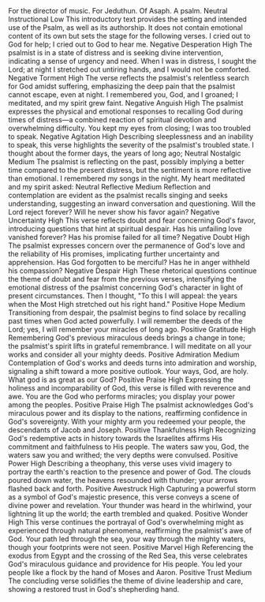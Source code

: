 <sentimentAnalysis>
    <psalm number="77">
        <verse number="0">
            <text>For the director of music. For Jeduthun. Of Asaph. A psalm.</text>
            <polarity>Neutral</polarity>
            <emotion>Instructional</emotion>
            <intensity>Low</intensity>
            <context>This introductory text provides the setting and intended use of the Psalm, as well as its authorship. It does not contain emotional content of its own but sets the stage for the following verses.</context>
        </verse>
        <verse number="1">
            <text>I cried out to God for help; I cried out to God to hear me.</text>
            <polarity>Negative</polarity>
            <emotion>Desperation</emotion>
            <intensity>High</intensity>
            <context>The psalmist is in a state of distress and is seeking divine intervention, indicating a sense of urgency and need.</context>
        </verse>
        <verse number="2">
            <text>When I was in distress, I sought the Lord; at night I stretched out untiring hands, and I would not be comforted.</text>
            <polarity>Negative</polarity>
            <emotion>Torment</emotion>
            <intensity>High</intensity>
            <context>The verse reflects the psalmist's relentless search for God amidst suffering, emphasizing the deep pain that the psalmist cannot escape, even at night.</context>
        </verse>
        <verse number="3">
            <text>I remembered you, God, and I groaned; I meditated, and my spirit grew faint.</text>
            <polarity>Negative</polarity>
            <emotion>Anguish</emotion>
            <intensity>High</intensity>
            <context>The psalmist expresses the physical and emotional responses to recalling God during times of distress—a combined reaction of spiritual devotion and overwhelming difficulty.</context>
        </verse>
        <verse number="4">
            <text>You kept my eyes from closing; I was too troubled to speak.</text>
            <polarity>Negative</polarity>
            <emotion>Agitation</emotion>
            <intensity>High</intensity>
            <context>Describing sleeplessness and an inability to speak, this verse highlights the severity of the psalmist's troubled state.</context>
        </verse>
        <verse number="5">
            <text>I thought about the former days, the years of long ago;</text>
            <polarity>Neutral</polarity>
            <emotion>Nostalgic</emotion>
            <intensity>Medium</intensity>
            <context>The psalmist is reflecting on the past, possibly implying a better time compared to the present distress, but the sentiment is more reflective than emotional.</context>
        </verse>
        <verse number="6">
            <text>I remembered my songs in the night. My heart meditated and my spirit asked:</text>
            <polarity>Neutral</polarity>
            <emotion>Reflective</emotion>
            <intensity>Medium</intensity>
            <context>Reflection and contemplation are evident as the psalmist recalls singing and seeks understanding, suggesting an inward conversation and questioning.</context>
        </verse>
        <verse number="7">
            <text>Will the Lord reject forever? Will he never show his favor again?</text>
            <polarity>Negative</polarity>
            <emotion>Uncertainty</emotion>
            <intensity>High</intensity>
            <context>This verse reflects doubt and fear concerning God's favor, introducing questions that hint at spiritual despair.</context>
        </verse>
        <verse number="8">
            <text>Has his unfailing love vanished forever? Has his promise failed for all time?</text>
            <polarity>Negative</polarity>
            <emotion>Doubt</emotion>
            <intensity>High</intensity>
            <context>The psalmist expresses concern over the permanence of God's love and the reliability of His promises, implicating further uncertainty and apprehension.</context>
        </verse>
        <verse number="9">
            <text>Has God forgotten to be merciful? Has he in anger withheld his compassion?</text>
            <polarity>Negative</polarity>
            <emotion>Despair</emotion>
            <intensity>High</intensity>
            <context>These rhetorical questions continue the theme of doubt and fear from the previous verses, intensifying the emotional distress of the psalmist concerning God's character in light of present circumstances.</context>
        </verse>
        <!-- Repeat for each verse -->
        <!-- Verses 10-20 -->
        <verse number="10">
            <text>Then I thought, "To this I will appeal: the years when the Most High stretched out his right hand."</text>
            <polarity>Positive</polarity>
            <emotion>Hope</emotion>
            <intensity>Medium</intensity>
            <context>Transitioning from despair, the psalmist begins to find solace by recalling past times when God acted powerfully.</context>
        </verse>
        <verse number="11">
            <text>I will remember the deeds of the Lord; yes, I will remember your miracles of long ago.</text>
            <polarity>Positive</polarity>
            <emotion>Gratitude</emotion>
            <intensity>High</intensity>
            <context>Remembering God's previous miraculous deeds brings a change in tone; the psalmist's spirit lifts in grateful remembrance.</context>
        </verse>
        <verse number="12">
            <text>I will meditate on all your works and consider all your mighty deeds.</text>
            <polarity>Positive</polarity>
            <emotion>Admiration</emotion>
            <intensity>Medium</intensity>
            <context>Contemplation of God's works and deeds turns into admiration and worship, signaling a shift toward a more positive outlook.</context>
        </verse>
        <verse number="13">
            <text>Your ways, God, are holy. What god is as great as our God?</text>
            <polarity>Positive</polarity>
            <emotion>Praise</emotion>
            <intensity>High</intensity>
            <context>Expressing the holiness and incomparability of God, this verse is filled with reverence and awe.</context>
        </verse>
        <verse number="14">
            <text>You are the God who performs miracles; you display your power among the peoples.</text>
            <polarity>Positive</polarity>
            <emotion>Praise</emotion>
            <intensity>High</intensity>
            <context>The psalmist acknowledges God's miraculous power and its display to the nations, reaffirming confidence in God's sovereignty.</context>
        </verse>
        <verse number="15">
            <text>With your mighty arm you redeemed your people, the descendants of Jacob and Joseph.</text>
            <polarity>Positive</polarity>
            <emotion>Thankfulness</emotion>
            <intensity>High</intensity>
            <context>Recognizing God's redemptive acts in history towards the Israelites affirms His commitment and faithfulness to His people.</context>
        </verse>
        <verse number="16">
            <text>The waters saw you, God, the waters saw you and writhed; the very depths were convulsed.</text>
            <polarity>Positive</polarity>
            <emotion>Power</emotion>
            <intensity>High</intensity>
            <context>Describing a theophany, this verse uses vivid imagery to portray the earth's reaction to the presence and power of God.</context>
        </verse>
        <verse number="17">
            <text>The clouds poured down water, the heavens resounded with thunder; your arrows flashed back and forth.</text>
            <polarity>Positive</polarity>
            <emotion>Awestruck</emotion>
            <intensity>High</intensity>
            <context>Capturing a powerful storm as a symbol of God's majestic presence, this verse conveys a scene of divine power and revelation.</context>
        </verse>
        <verse number="18">
            <text>Your thunder was heard in the whirlwind, your lightning lit up the world; the earth trembled and quaked.</text>
            <polarity>Positive</polarity>
            <emotion>Wonder</emotion>
            <intensity>High</intensity>
            <context>This verse continues the portrayal of God's overwhelming might as experienced through natural phenomena, reaffirming the psalmist's awe of God.</context>
        </verse>
        <verse number="19">
            <text>Your path led through the sea, your way through the mighty waters, though your footprints were not seen.</text>
            <polarity>Positive</polarity>
            <emotion>Marvel</emotion>
            <intensity>High</intensity>
            <context>Referencing the exodus from Egypt and the crossing of the Red Sea, this verse celebrates God's miraculous guidance and providence for His people.</context>
        </verse>
        <verse number="20">
            <text>You led your people like a flock by the hand of Moses and Aaron.</text>
            <polarity>Positive</polarity>
            <emotion>Trust</emotion>
            <intensity>Medium</intensity>
            <context>The concluding verse solidifies the theme of divine leadership and care, showing a restored trust in God's shepherding hand.</context>
        </verse>
    </psalm>
</sentimentAnalysis>